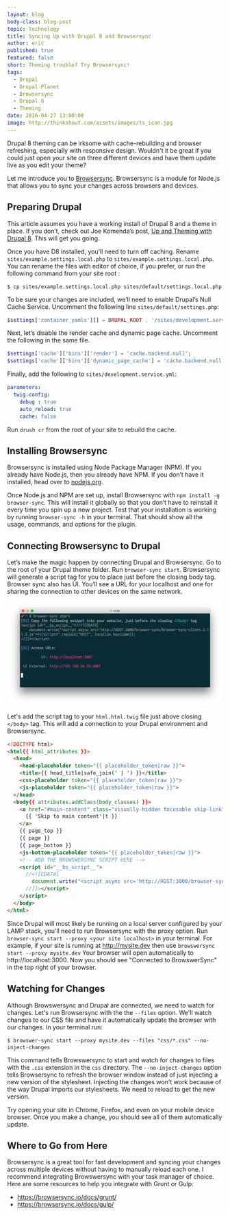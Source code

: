 ```yaml
---
layout: blog
body-class: blog-post
topic: technology
title: Syncing Up with Drupal 8 and Browsersync
author: eric
published: true
featured: false
short: Theming trouble? Try Browsersync!
tags:
  - Drupal
  - Drupal Planet
  - Browsersync
  - Drupal 8
  - Theming
date: 2016-04-27 13:00:00
image: http://thinkshout.com/assets/images/ts_icon.jpg
---
```


Drupal 8 theming can be irksome with cache-rebuilding and browser refreshing, especially with responsive design. Wouldn't it be great if you could just open your site on three different devices and have them update live as you edit your theme? 

Let me introduce you to [Browsersync](https://browsersync.io/). Browsersync is a module for Node.js that allows you to sync your changes across browsers and devices.

## Preparing Drupal
This article assumes you have a working install of Drupal 8 and a theme in place. If you don’t, check out Joe Komenda’s post, [Up and Theming with Drupal 8](https://thinkshout.com/blog/2015/11/up-and-theming-with-drupal-8/). This will get you going.

Once you have D8 installed, you’ll need to turn off caching. Rename `sites/example.settings.local.php` to `sites/example.settings.local.php`.  You can rename the files with editor of choice, if you prefer, or run the following command from your site root :

~~~ shell
$ cp sites/example.settings.local.php sites/default/settings.local.php
~~~

To be sure your changes are included, we’ll need to enable Drupal’s Null Cache Service. Uncomment the following line `sites/default/settings.php`:

~~~ php
$settings['container_yamls'][] = DRUPAL_ROOT . '/sites/development.services.yml';
~~~

Next, let’s disable the render cache and dynamic page cache. Uncomment the following in the same file.

~~~ php
$settings['cache']['bins']['render'] = 'cache.backend.null';
$settings['cache']['bins']['dynamic_page_cache'] = 'cache.backend.null';
~~~

Finally, add the following to `sites/development.service.yml`:
~~~ yaml
parameters:
  twig.config:
    debug : true
    auto_reload: true
    cache: false
~~~

Run `drush cr` from the root of your site to rebuild the cache.

## Installing Browsersync
Browsersync is installed using Node Package Manager (NPM). If you already have Node.js, then you already have NPM. If you don’t have it installed, head over to [nodejs.org](https://nodejs.org/en/).

Once Node.js and NPM are set up, install Browsersync with `npm install -g browser-sync`.  This will install it globally so that you don’t have to reinstall it every time you spin up a new project. Test that your installation is working by running `browser-sync -h` in your terminal. That should show all the usage, commands, and options for the plugin.

## Connecting Browsersync to Drupal
Let’s make the magic happen by connecting Drupal and Browsersync. Go to the root of your Drupal theme folder. Run `browser-sync start`. Browsersync will generate a script tag for you to place just before the closing body tag. Browser sync also has  UI. You’ll see a URL for your localhost and one for sharing the connection to other devices on the same network.

![Browsersync start](https://raw.githubusercontent.com/heypaxton/Posts/master/img/browsersync-start.png)

Let's add the script tag to your `html.html.twig` file just above closing `</body>` tag. This will add a connection to your Drupal environment and Browsersync.

~~~ html
<!DOCTYPE html>
<html{{ html_attributes }}>
  <head>
    <head-placeholder token="{{ placeholder_token|raw }}">
    <title>{{ head_title|safe_join(' | ') }}</title>
    <css-placeholder token="{{ placeholder_token|raw }}">
    <js-placeholder token="{{ placeholder_token|raw }}">
  </head>
  <body{{ attributes.addClass(body_classes) }}>
    <a href="#main-content" class="visually-hidden focusable skip-link">
      {{ 'Skip to main content'|t }}
    </a>
    {{ page_top }}
    {{ page }}
    {{ page_bottom }}
    <js-bottom-placeholder token="{{ placeholder_token|raw }}">
    <!-- ADD THE BROWSWERSYNC SCRIPT HERE -->
    <script id="__bs_script__">
      //<![CDATA[
        document.write("<script async src='http://HOST:3000/browser-sync/browser-sync-client.2.11.2.js'><\/script>".replace("HOST", location.hostname));
      //]]></script>
    </script>
  </body>
</html>
~~~

Since Drupal will most likely be running on a local server configured by your LAMP stack, you'll need to run Browsersync with the proxy option. Run `browser-sync start --proxy <your site localhost>` in your terminal. For example, if your site is running at http://mysite.dev then use `browswersync start --proxy mysite.dev` Your browser will open automatically to http://localhost:3000. Now you should see "Connected to BrowswerSync" in the top right of your browser.

## Watching for Changes
Although Browswersync and Drupal are connected, we need to watch for changes. Let's run Browsersync with the the `--files` option. We'll watch changes to our CSS file and have it automatically update the browser with our changes. In your terminal run: 
~~~ shell
$ browswer-sync start --proxy mysite.dev --files "css/*.css" --no-inject-changes
~~~

This command tells Browswersync to start and watch for changes to files with the `.css` extension in the `css` directory. The `--no-inject-changes` option tells Browsersync to refresh the browser window instead of just injecting a new version of the stylesheet. Injecting the changes won't work because of the way Drupal imports our stylesheets. We need to reload to get the new version.

Try opening your site in Chrome, Firefox, and even on your mobile device browser. Once you make a change, you should see all of them automatically update.

## Where to Go from Here
Browsersync is a great tool for fast development and syncing your changes across multiple devices without having to manually reload each one. I recommend integrating Browswersync with your task manager of choice. Here are some resources to help you integrate with Grunt or Gulp:

- https://browsersync.io/docs/grunt/
- https://browsersync.io/docs/gulp/

